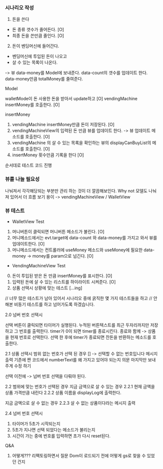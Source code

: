 ### 시나리오 작성 


1. 돈을 쓴다 
- 돈 종류 갯수가 줄어든다. [O]
- 최종 돈을 쓴만큼 줄인다. [O]

2. 돈이 벤딩머신에 들어간다. 
- 벤딩머신에 투입된 돈이 나오고 
- 살 수 있는 목록이 나온다. 


->
뷰
data-money를  Model에 보내준다.
data-count의 갯수를 업데이트 한다. 
data-money만큼 totalMoney를 줄여준다.

Model 

walletMode이 돈 사용한 돈을 받아서 update하고 [O]
vendingMachine insertMoney를 호출한다.  [O]

insertMoney 
1. vendingMachine insertMoney만큼 돈이 저장된다. [O]
2. vendingMachineView의  입력된 돈 만큼 뷰를 업데이트 한다. -> 뷰 업데이트 메소드를 호출한다. [O]
3. vendingMachine 의 살 수 있는 목록을 확인하는 뷰의 displayCanBuyList의 메소드를  호출한다. [O]
4. insertMoney 횟수만큼 기록을 한다 [O]

순서데로 테스트 코드 진행 

### 뷰를 나눌 필요성 
나눠져서 각각해당되는 부분만 관리 하는 것이 더 깔끔해보인다. Why not 모델도 나눠져 있어서 더 흐름 보기 용이 
-> vendingMachineView / WalletView

### 뷰 테스트

* WalletView Test
1. 머니버튼이 클릭되면 머니버튼 메소드가 불린다. [O]
2. 머니메소드에서는 evt.target에 data-count 와 data-money를 가지고 와서 뷰를 업데이트한다. [O]
3.  머니메소드에서는 컨트롤러에 useMoney 메소드와 useMoney에 필요한 data-money -> money를 param으로 넘긴다. [O]

* VendingMachineView Test

0. 돈이 투입된 받은 돈 만큼 insertMoney를 표시한다. [O]
1. 입력된 돈에 살 수 있는 리스트를 하이라이트 시켜준다. [O]
2. 상품 선택시 상황에 맞는 테스트 [...ing]


// 너무 많은 테스트가 남아 있어서 시나리오 중에 굵직한 몇 가지 테스트들을 하고 
// 안 해본 비동기 테스트를 하고 넘어가도록 하겠습니다.

2.0 넘버 번호 선택시 

선택 버튼이 클릭되면 타이머가 실행된다. 
누적된 버튼텍스트를 최근 두자리까지만 저장하고 그 번호를 출력한다. 
timer가 0이 되면 timer를 종료시킨다. 
종료와 함께 -> 상품을 현재 번호로 선택한다. 
선택 한 후에 timer가 종료되면 잔돈을 반환하는 메소드를 호출한다. 

2.1 상품 선택시 범위 없는 번호가 선택 된 경우 []
-> 선택할 수 없는 번호입니다 메시지 출력 
기존에 짠 코드에서 numberText를 왜 가지고 있어야 되는지 의문 마지막만 보내주게 수정 하기 

선택 이전에 -> 넘버 번호 선택을 다뤄야 된다.


2.2 범위에 맞는 번호가 선택된 경우 
지금 금액으로 살 수 있는 경우 
2.2.1 현재 금액을 상품 가격만큼 내린다 
2.2.2 상품 이름을 displayLog에 출력한다.

지금 금액으로 살 수 없는 경우 
2.2.3 살 수 없는 상품이다라는 메시지 출력 

2.4 
넘버 번호 선택시 
1. 타이머가 5초가 시작되는지
2. 5초가 지나면 선택 되었다는 메소드가 불리는지 
3. 시간이 가는 중에 번호를 입력하면 초가 다시 reset된다.


Q&A

1. 어떻게???  리팩토링하면서 질문 Dom이 로드되기 전에 어떻게 gs로 찾을 수 있었던 건지